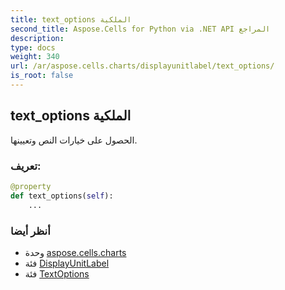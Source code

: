 ```yaml
---
title: text_options الملكية
second_title: Aspose.Cells for Python via .NET API المراجع
description:
type: docs
weight: 340
url: /ar/aspose.cells.charts/displayunitlabel/text_options/
is_root: false
---
```

##  text_options الملكية

الحصول على خيارات النص وتعيينها.
###  تعريف:
```python
@property
def text_options(self):
    ...
```

###  أنظر أيضا
* وحدة [aspose.cells.charts](../../)
* فئة [DisplayUnitLabel](/cells/python-net/ar/aspose.cells.charts/displayunitlabel)
* فئة [TextOptions](/cells/python-net/ar/aspose.cells.drawing.texts/textoptions)
